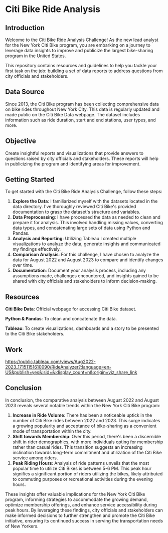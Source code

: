 # Citi Bike Ride Analysis

## Introduction
Welcome to the Citi Bike Ride Analysis Challenge! As the new lead analyst for the New York Citi Bike program, you are embarking on a journey to leverage data insights to improve and publicize the largest bike-sharing program in the United States.

This repository contains resources and guidelines to help you tackle your first task on the job: building a set of data reports to address questions from city officials and stakeholders.

## Data Source
Since 2013, the Citi Bike program has been collecting comprehensive data on bike rides throughout New York City. This data is regularly updated and made public on the Citi Bike Data webpage. The dataset includes information such as ride duration, start and end stations, user types, and more.

## Objective
Create insightful reports and visualizations that provide answers to questions raised by city officials and stakeholders. These reports will help in publicizing the program and identifying areas for improvement.

## Getting Started
To get started with the Citi Bike Ride Analysis Challenge, follow these steps:
1. **Explore the Data**: I familiarized myself with the datasets located in the data directory. I've thoroughly reviewed Citi Bike's provided documentation to grasp the dataset's structure and variables.
2. **Data Preprocessing**: I have processed the data as needed to clean and prepare it for analysis. This involved handling missing values, converting data types, and concatenating large sets of data using Python and Pandas.
3. **Analysis and Reporting**: Utilizing Tableau I created multiple visualizations to analyze the data, generate insights and communicated my findings effectively.
4. **Comparison Analysis**: For this challenge, I have chosen to analyze the data for August 2022 and August 2023 to compare and identify changes over time.
5. **Documentation**: Document your analysis process, including any assumptions made, challenges encountered, and insights gained to be shared with city officials and stakeholders to inform decision-making.

## Resources
**Citi Bike Data**: Official webpage for accessing Citi Bike dataset.

**Python & Pandas**: To clean and concatenate the data.

**Tableau**: To create visualizations, dashboards and a story to be presented to the Citi Bike stakeholders.

## Work
https://public.tableau.com/views/Aug2022-2023_17151151610090/RideAnalyzer?:language=en-US&publish=yes&:sid=&:display_count=n&:origin=viz_share_link

## Conclusion

In conclusion, the comparative analysis between August 2022 and August 2023 reveals several notable trends within the New York Citi Bike program:

1. **Increase in Ride Volume**: There has been a noticeable uptick in the number of Citi Bike rides between 2022 and 2023. This surge indicates a growing popularity and acceptance of bike-sharing as a convenient mode of transportation within the city.
2. **Shift towards Membership**: Over this period, there's been a discernible shift in rider demographics, with more individuals opting for membership rather than casual rides. This transition suggests an increasing inclination towards long-term commitment and utilization of the Citi Bike service among riders.
3. **Peak Riding Hours**: Analysis of ride patterns unveils that the most popular time to utilize Citi Bikes is between 5-6 PM. This peak hour signifies a significant portion of riders utilizing the bikes, likely attributed to commuting purposes or recreational activities during the evening hours.

These insights offer valuable implications for the New York Citi Bike program, informing strategies to accommodate the growing demand, optimize membership offerings, and enhance service accessibility during peak hours. By leveraging these findings, city officials and stakeholders can make informed decisions to further strengthen and promote the Citi Bike initiative, ensuring its continued success in serving the transportation needs of New Yorkers.
